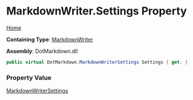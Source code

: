 # MarkdownWriter\.Settings Property

[Home](../../../README.md)

**Containing Type**: [MarkdownWriter](../README.md)

**Assembly**: DotMarkdown\.dll

```csharp
public virtual DotMarkdown.MarkdownWriterSettings Settings { get; }
```

### Property Value

[MarkdownWriterSettings](../../MarkdownWriterSettings/README.md)


